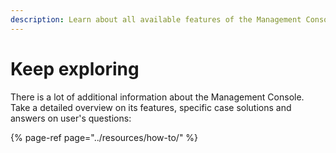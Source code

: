 ```yaml
---
description: Learn about all available features of the Management Console
---
```


# Keep exploring

There is a lot of additional information about the Management Console. Take a detailed overview on its features, specific case solutions and answers on user's questions:

{% page-ref page="../resources/how-to/" %}





